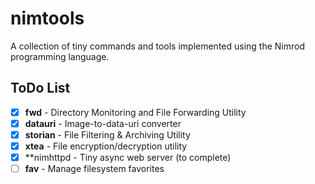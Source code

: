 # nimtools

A collection of tiny commands and tools implemented using the Nimrod programming language.

## ToDo List

- [x] **fwd** - Directory Monitoring and File Forwarding Utility
- [x] **datauri** - Image-to-data-uri converter
- [x] **storian** - File Filtering & Archiving Utility
- [x] **xtea** - File encryption/decryption utility
- [x] **nimhttpd - Tiny async web server (to complete)
- [ ] **fav** - Manage filesystem favorites
